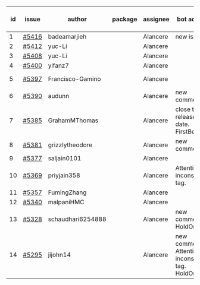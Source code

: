 | id | issue | author | package | assignee | bot advice | created date of issue | target release date | date from target |
| ------ | ------ | ------ | ------ | ------ | ------ | ------ | ------ | :-----: |
| 1 | [#5416](https://github.com/Azure/sdk-release-request/issues/5416) | badeamarjieh |  | Alancere | new issue. | 08-12 | 09-26 |  |
| 2 | [#5412](https://github.com/Azure/sdk-release-request/issues/5412) | yuc-Li |  | Alancere |  | 08-08 | 08-22 |  |
| 3 | [#5408](https://github.com/Azure/sdk-release-request/issues/5408) | yuc-Li |  | Alancere |  | 08-08 | 08-22 |  |
| 4 | [#5400](https://github.com/Azure/sdk-release-request/issues/5400) | yifanz7 |  | Alancere |  | 08-07 | 08-22 |  |
| 5 | [#5397](https://github.com/Azure/sdk-release-request/issues/5397) | Francisco-Gamino |  | Alancere |  | 08-01 | fail to get. |  |
| 6 | [#5390](https://github.com/Azure/sdk-release-request/issues/5390) | audunn |  | Alancere | new comment. | 07-31 | 08-23 |  |
| 7 | [#5385](https://github.com/Azure/sdk-release-request/issues/5385) | GrahamMThomas |  | Alancere | close to release date. FirstBeta. | 07-30 | 08-15 | 1 |
| 8 | [#5381](https://github.com/Azure/sdk-release-request/issues/5381) | grizzlytheodore |  | Alancere | new comment. | 07-30 | 08-23 |  |
| 9 | [#5377](https://github.com/Azure/sdk-release-request/issues/5377) | saljain0101 |  | Alancere |  | 07-26 | 08-22 |  |
| 10 | [#5369](https://github.com/Azure/sdk-release-request/issues/5369) | priyjain358 |  | Alancere | Attention to inconsistent tag. | 07-24 | 08-22 |  |
| 11 | [#5357](https://github.com/Azure/sdk-release-request/issues/5357) | FumingZhang |  | Alancere |  | 07-18 | 08-22 |  |
| 12 | [#5340](https://github.com/Azure/sdk-release-request/issues/5340) | malpaniHMC |  | Alancere |  | 07-18 | 08-23 |  |
| 13 | [#5328](https://github.com/Azure/sdk-release-request/issues/5328) | schaudhari6254888 |  | Alancere | new comment. HoldOn. | 07-10 | 07-24 |  |
| 14 | [#5295](https://github.com/Azure/sdk-release-request/issues/5295) | jijohn14 |  | Alancere | new comment. Attention to inconsistent tag. HoldOn. | 06-25 | 08-23 |  |
